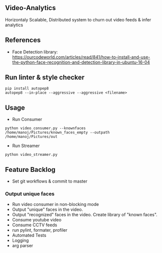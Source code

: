 ## Video-Analytics
Horizontaly Scalable, Distributed system to churn out video feeds &amp; infer analytics

## References
- Face Detection library: https://ourcodeworld.com/articles/read/841/how-to-install-and-use-the-python-face-recognition-and-detection-library-in-ubuntu-16-04

## Run linter & style checker
```
pip install autopep8
autopep8 --in-place --aggressive --aggressive <filename>
```

## Usage
- Run Consumer
```
python video_consumer.py --knownfaces /home/manoj/Pictures/known_faces_empty --outpath /home/manoj/Pictures/out
```
- Run Streamer
```
python video_streamer.py
```


## Feature Backlog
- Set git workflows & commit to master

### Output unique faces 
- Run video consumer in non-blocking mode
- Output "unique" faces in the video. 
- Output "recognized" faces in the video. Create library of "known faces".
- Consume youtube video
- Consume CCTV feeds
- run pylint, formater, profiler
- Automated Tests
- Logging
- arg parser
